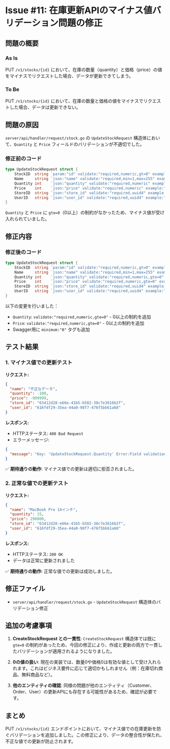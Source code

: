 # Issue #11: 在庫更新APIのマイナス値バリデーション問題の修正

## 問題の概要

### As Is
PUT `/v1/stocks/{id}` において、在庫の数量（quantity）と価格（price）の値をマイナスでリクエストした場合、データが更新できてしまう。

### To Be
PUT `/v1/stocks/{id}` において、在庫の数量と価格の値をマイナスでリクエストした場合、データは更新できない。

## 問題の原因

`server/api/handler/request/stock.go` の `UpdateStockRequest` 構造体において、`Quantity` と `Price` フィールドのバリデーションが不適切でした。

### 修正前のコード
```go
type UpdateStockRequest struct {
    StockID  string `param:"id" validate:"required,numeric,gt=0" example:"1" swaggerignore:"true"`
    Name     string `json:"name" validate:"required,min=1,max=255" example:"LOUIS VUITTON M41524 ブラウン モノグラム ハンドバッグ"`
    Quantity int    `json:"quantity" validate:"required,numeric" example:"1"`
    Price    int    `json:"price" validate:"required,numeric" example:"100000"`
    StoreID  string `json:"store_id" validate:"required,uuid4" example:"00000000-0000-0000-0000-000000000000"`
    UserID   string `json:"user_id" validate:"required,uuid4" example:"00000000-0000-0000-0000-000000000000"`
}
```

`Quantity` と `Price` に `gte=0`（0以上）の制約がなかったため、マイナス値が受け入れられていました。

## 修正内容

### 修正後のコード
```go
type UpdateStockRequest struct {
    StockID  string `param:"id" validate:"required,numeric,gt=0" example:"1" swaggerignore:"true"`
    Name     string `json:"name" validate:"required,min=1,max=255" example:"LOUIS VUITTON M41524 ブラウン モノグラム ハンドバッグ"`
    Quantity int    `json:"quantity" validate:"required,numeric,gte=0" example:"1" minimum:"0"`
    Price    int    `json:"price" validate:"required,numeric,gte=0" example:"100000" minimum:"0"`
    StoreID  string `json:"store_id" validate:"required,uuid4" example:"00000000-0000-0000-0000-000000000000"`
    UserID   string `json:"user_id" validate:"required,uuid4" example:"00000000-0000-0000-0000-000000000000"`
}
```

以下の変更を行いました：
- `Quantity`: `validate:"required,numeric,gte=0"` - 0以上の制約を追加
- `Price`: `validate:"required,numeric,gte=0"` - 0以上の制約を追加
- Swagger用に `minimum:"0"` タグも追加

## テスト結果

### 1. マイナス値での更新テスト

**リクエスト:**
```json
{
  "name": "不正なデータ",
  "quantity": -100,
  "price": -999999,
  "store_id": "63412d28-e66e-41b5-b582-38c7e3616b2f",
  "user_id": "616fdf29-35ea-44a0-98f7-476f5bb61a68"
}
```

**レスポンス:**
- HTTPステータス: `400 Bad Request`
- エラーメッセージ:
```json
{
  "message": "Key: 'UpdateStockRequest.Quantity' Error:Field validation for 'Quantity' failed on the 'gte' tag\nKey: 'UpdateStockRequest.Price' Error:Field validation for 'Price' failed on the 'gte' tag"
}
```

✅ **期待通りの動作**: マイナス値での更新は適切に拒否されました。

### 2. 正常な値での更新テスト

**リクエスト:**
```json
{
  "name": "MacBook Pro 14インチ",
  "quantity": 15,
  "price": 298000,
  "store_id": "63412d28-e66e-41b5-b582-38c7e3616b2f",
  "user_id": "616fdf29-35ea-44a0-98f7-476f5bb61a68"
}
```

**レスポンス:**
- HTTPステータス: `200 OK`
- データは正常に更新されました

✅ **期待通りの動作**: 正常な値での更新は成功しました。

## 修正ファイル

- `server/api/handler/request/stock.go` - `UpdateStockRequest` 構造体のバリデーション修正

## 追加の考慮事項

1. **CreateStockRequest との一貫性**: `CreateStockRequest` 構造体では既に `gte=0` の制約があったため、今回の修正により、作成と更新の両方で一貫したバリデーションが適用されるようになりました。

2. **0の値の扱い**: 現在の実装では、数量0や価格0は有効な値として受け入れられます。これはビジネス要件に応じて適切かもしれません（例：在庫切れ商品、無料商品など）。

3. **他のエンティティの確認**: 同様の問題が他のエンティティ（Customer、Order、User）の更新APIにも存在する可能性があるため、確認が必要です。

## まとめ

PUT `/v1/stocks/{id}` エンドポイントにおいて、マイナス値での在庫更新を防ぐバリデーションを追加しました。この修正により、データの整合性が保たれ、不正な値での更新が防止されます。
